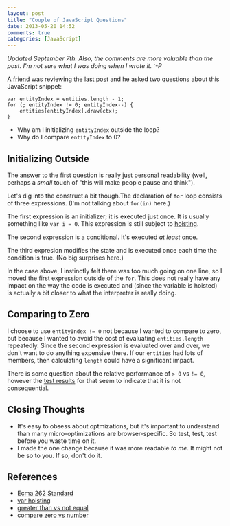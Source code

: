 ```yaml
---
layout: post
title: "Couple of JavaScript Questions"
date: 2013-05-20 14:52
comments: true
categories: [JavaScript]
---
```


<em>Updated September 7th. Also, the comments are more valuable than the post. I'm not sure what I was doing when I wrote it. :-P</em>

A [friend](https://twitter.com/juliandominguez) was reviewing the [last post](/blog/2013/03/05/game-dev-03/) and he asked two questions about this JavaScript snippet:

	var entityIndex = entities.length - 1;
	for (; entityIndex != 0; entityIndex--) {
		entities[entityIndex].draw(ctx);
	}

* Why am I initializing `entityIndex` outside the loop?
* Why do I compare `entityIndex` to 0?

## Initializing Outside

The answer to the first question is really just personal readability (well, perhaps a _small_ touch of "this will make people pause and think"). 

Let's dig into the construct a bit though.The declaration of `for` loop consists of three expressions. (I'm not talking about `for(in)` here.) 

The first expression is an initializer; it is executed just once. It is usually something like `var i = 0`. This expression is still subject to [hoisting](https://developer.mozilla.org/en-US/docs/JavaScript/Reference/Statements/var#var_hoisting).

The second expression is a conditional. It's executed _at least_ once. 

The third expresion modifies the state and is executed once each time the condition is true. (No big surprises here.)

In the case above, I instinctly felt there was too much going on one line, so I moved the first expression outside of the `for`. This does not really have any impact on the way the code is executed and (since the variable is hoisted) is actually a bit closer to what the interpreter is really doing.

## Comparing to Zero

I choose to use `entityIndex != 0` not because I wanted to compare to zero, but because I wanted to avoid the cost of evaluating `entities.length` repeatedly. Since the second expression is evaluated over and over, we don't want to do anything expensive there. If our `entities` had lots of members, then calculating `length` could have a significant impact.

There is some question about the relative performance of `> 0` vs `!= 0`, however the [test results](http://jsperf.com/greater-than-zero-vs-not-zero/2) for that seem to indicate that it is not consequential.

## Closing Thoughts

* It's easy to obsess about optmizations, but it's important to understand than many micro-optimizations are browser-specific. So test, test, test before you waste time on it.
* I made the one change because it was more readable _to me_. It might not be so to you. If so, don't do it. 

## References

* [Ecma 262 Standard](http://www.ecma-international.org/publications/files/ECMA-ST/Ecma-262.pdf)
* [var hoisting](https://developer.mozilla.org/en-US/docs/JavaScript/Reference/Statements/var#var_hoisting)
* [greater than vs not equal](http://jsperf.com/greater-than-zero-vs-not-zero/2)
* [compare zero vs number](http://jsperf.com/comparison-zero-vs-number/2)